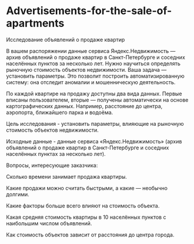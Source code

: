 # Advertisements-for-the-sale-of-apartments
Исследование объявлений о продаже квартир

В вашем распоряжении данные сервиса Яндекс.Недвижимость — архив объявлений о продаже квартир в Санкт-Петербурге и соседних населённых пунктов за несколько лет. Нужно научиться определять рыночную стоимость объектов недвижимости. Ваша задача — установить параметры. Это позволит построить автоматизированную систему: она отследит аномалии и мошенническую деятельность.

По каждой квартире на продажу доступны два вида данных. Первые вписаны пользователем, вторые — получены автоматически на основе картографических данных. Например, расстояние до центра, аэропорта, ближайшего парка и водоёма.

Цель исследования - установить параметры, влияющие на рыночную стоимость объектов недвижимости.

Исходные данные - данные сервиса «Яндекс.Недвижимость» (архив объявлений о продаже квартир в Санкт-Петербурге и соседних населённых пунктах за несколько лет).

Вопросы, интересующие заказчика:

Сколько времени занимает продажа квартиры.

Какие продажи можно считать быстрыми, а какие — необычно долгими.

Какие факторы больше всего влияют на стоимость объекта.

Какая средняя стоимость квартиры в 10 населённых пунктов с наибольшим числом объявлений.

Как стоимость объектов зависит от расстояния до центра города.
